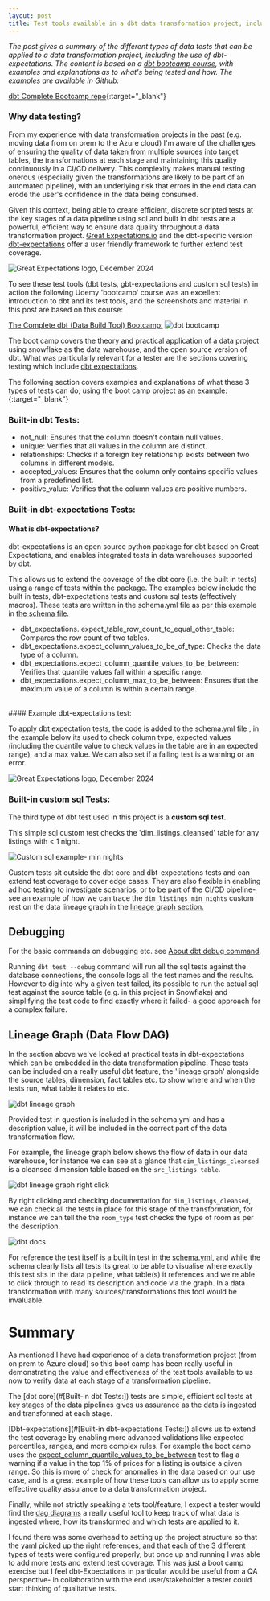 ```yaml
---
layout: post
title: Test tools available in a dbt data transformation project, including dbt-expectations.
---
```


<i> The post gives a summary of the different types of data tests that can be applied to a data transformation project, including the use of dbt-expectations. The content is based on a [dbt bootcamp course](#dbt_bootcamp), with examples and explanations as to what's being tested and how. The examples are available in Github:
</i>

[dbt Complete Bootcamp repo](https://github.com/dp2020-dev/completeDbtBootcamp){:target="\_blank"}

### Why data testing?

From my experience with data transformation projects in the past (e.g. moving data from on prem to the Azure cloud) I'm aware of the challenges of ensuring the quality of data taken from multiple sources into target tables, the transformations at each stage and maintaining this quality continuously in a CI/CD delivery. This complexity makes manual testing onerous (especially given the transformations are likely to be part of an automated pipeline), with an underlying risk that errors in the end data can erode the user's confidence in the data being consumed.

Given this context, being able to create efficient, discrete scripted tests at the key stages of a data pipeline using sql and built in dbt tests are a powerful, efficient way to ensure data quality throughout a data transformation project. [Great Expectations.io](https://greatexpectations.io/) and the dbt-specific version [dbt-expectations](https://github.com/calogica/dbt-expectations) offer a user friendly framework to further extend test coverage.

![Great Expectations logo, December 2024](/images/gx_logo_horiz_color.png)

To see these test tools (dbt tests, gbt-expectations and custom sql tests) in action the following Udemy 'bootcamp' course was an excellent introduction to dbt and its test tools, and the screenshots and material in this post are based on this course:

<a id="dbt_bootcamp"></a>
[The Complete dbt (Data Build Tool) Bootcamp:](https://www.udemy.com/course/complete-dbt-data-build-tool-bootcamp-zero-to-hero-learn-dbt) ![dbt bootcamp](/images/dbtHeroUdemy.png)

The boot camp covers the theory and practical application of a data project using snowflake as the data warehouse, and the open source version of dbt. What was particularly relevant for a tester are the sections covering testing which include [dbt expectations](https://hub.getdbt.com/calogica/dbt_expectations/latest/).

The following section covers examples and explanations of what these 3 types of tests can do, using the boot camp project as [an example:](https://github.com/dp2020-dev/completeDbtBootcamp){:target="\_blank"}

### Built-in dbt Tests:

<ul>
<li>not_null: Ensures that the column doesn't contain null values.</li>
<li>unique: Verifies that all values in the column are distinct.</li>
<li>relationships: Checks if a foreign key relationship exists between two columns in different models.</li>
<li>accepted_values: Ensures that the column only contains specific values from a predefined list.</li>
<li>positive_value:</b> Verifies that the column values are positive numbers.</li>
</ul>

### Built-in dbt-expectations Tests:

#### What is dbt-expectations?

dbt-expectations is an open source python package for dbt based on Great Expectations, and enables integrated tests in data warehouses supported by dbt.

This allows us to extend the coverage of the dbt core (i.e. the built in tests) using a range of tests within the package. The examples below include the built in tests, dbt-expectations tests and custom sql tests (effectively macros). These tests are written in the schema.yml file as per this example in [the schema file](https://github.com/dp2020-dev/completeDbtBootcamp/blob/main/models/schema.yml).

<ul>
<li>dbt_expectations. expect_table_row_count_to_equal_other_table: Compares the row count of two tables.</li>

<li>dbt_expectations.expect_column_values_to_be_of_type: Checks the data type of a column.</li>
<a id="quantile_test"></a> <li>dbt_expectations.expect_column_quantile_values_to_be_between: Verifies that quantile values fall within a specific range.</li>
<li>dbt_expectations.expect_column_max_to_be_between: Ensures that the maximum value of a column is within a certain range.</li><br>
</ul>
#### Example dbt-expectations test:<br>

To apply dbt expectation tests, the code is added to the schema.yml file
, in the example below its used to check column type, expected values (including the quantile value to check values in the table are in an expected range), and a max value. We can also set if a failing test is a warning or an error.

![Great Expectations logo, December 2024](/images/dbtExpectSampleTests.png)

### Built-in custom sql Tests:

The third type of dbt test used in this project is a <b>custom sql test</b>.

This simple sql custom test checks the 'dim_listings_cleansed' table for any listings with < 1 night.

![Custom sql example- min nights](/images/dim_listings_min_nights.png)

Custom tests sit outside the dbt core and dbt-expectations tests and can
extend test coverage to cover edge cases. They are also flexible in enabling ad hoc testing to investigate
scenarios, or to be part of the CI/CD pipeline- see an example of how we can trace the `dim_listings_min_nights` custom rest on the data lineage graph in the [lineage graph section.](#dag_lineage)

## Debugging<br>

For the basic commands on debugging etc. see [About dbt debug command](https://docs.getdbt.com/reference/commands/debug).

Running `dbt test --debug` command will run all the sql tests against the database connections, the console logs all the test names and the results. However to dig into why a given test failed,
its possible to run the actual sql test against the source table (e.g. in this project in Snowflake) and simplifying the test code to find exactly where it failed- a good approach for a complex failure.

## Lineage Graph (Data Flow DAG)<br>

In the section above we've looked at practical tests in dbt-expectations which can be embedded in the data transformation pipeline. These tests can be included on a really useful dbt feature, the 'lineage graph' alongside the source tables, dimension, fact tables etc. to show where and when the tests run, what table it relates to etc.

<a id="dag_lineage"></a>

![dbt lineage graph](/images/dbt-dag-3.png)

Provided test in question is included in the schema.yml and has a description value, it will be included in the correct part of the data transformation flow.

For example, the lineage graph below shows the flow of data in our data warehouse, for instance we can see at a glance that `dim_listings_cleansed` is a cleansed dimension table based on the `src_listings table`.

![dbt lineage graph right click](/images/lineage_right_click.png)

By right clicking and checking documentation for `dim_listings_cleansed`, we can check all the tests in place for this stage of the transformation, for instance we can tell the the `room_type` test checks the type of room as per the description.

![dbt docs](/images/docs_room_type_test.png)

For reference the test itself is a built in test in the [schema.yml](https://github.com/dp2020-dev/completeDbtBootcamp/blob/ebd7310c905f63a124e43aee2725aeab9a00f8d9/models/schema.yml#L21), and while the schema clearly lists all tests its great to be able to visualise where exactly this test sits in the data pipeline, what table(s) it references and we're able to click through to read its description and code via the graph. In a data transformation with many sources/transformations this tool would be invaluable.

# Summary

As mentioned I have had experience of a data transformation project (from on prem to Azure cloud) so this boot camp has been really useful in demonstrating the value and effectiveness of the test tools available to us now to verify data at each stage of a transformation pipeline.

The [dbt core](#[Built-in dbt Tests:]) tests are simple, efficient sql tests at key stages of the data pipelines gives us assurance as the data is ingested and transformed at each stage.

[Dbt-expectations](#[Built-in dbt-expectations Tests:]) allows us to extend the test coverage by enabling more advanced validations like expected percentiles, ranges, and more complex rules. For example the boot camp uses the [expect_column_quantile_values_to_be_between](quantile_test) test to flag a warning if a value in the top 1% of prices for a listing is outside a given range. So this is more of check for anomalies in the data based on our use case, and is a great example of how these tools can allow us to apply some effective quality assurance to a data transformation project.

Finally, while not strictly speaking a tets tool/feature, I expect a tester would find the [dag diagrams](dag_lineage) a really useful tool to keep track of what data is ingested where, how its transformed and which tests are applied to it.

I found there was some overhead to setting up the project structure so that the yaml picked up the right references, and that each of the 3 different types of tests were configured properly, but once up and running I was able to add more tests and extend test coverage. This was just a boot camp exercise but I feel dbt-Expectations in particular would be useful from a QA perspective- in collaboration with the end user/stakeholder a tester could start thinking of qualitative tests.

